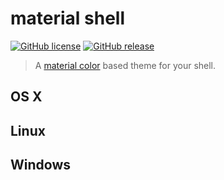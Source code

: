 # material shell

[![GitHub license](https://img.shields.io/github/license/carloscuesta/materialshell.svg?style=flat-square)](https://github.com/carloscuesta/materialshell)
[![GitHub release](https://img.shields.io/github/release/carloscuesta/materialshell.svg?style=flat-square)](https://github.com/carloscuesta/materialshell)

> A [material color](https://www.google.com/design/spec/style/color.html#color-color-palette) based theme for your shell.

## OS X

## Linux

## Windows
